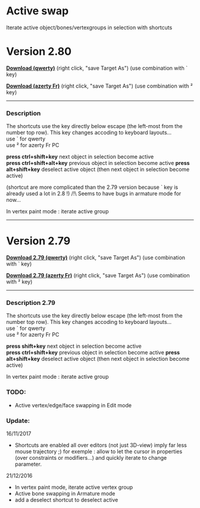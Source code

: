 # Active swap

Iterate active object/bones/vertexgroups in selection with shortcuts
<!--may behave unexpectedly in armature edit/pose mode -->

# Version 2.80

[**Download (qwerty)**](https://raw.githubusercontent.com/Pullusb/SB_ActiveSwap/master/SB_Active_swap.py) (right click, "save Target As")
(use combination with \` key)

[**Download (azerty Fr)**](https://raw.githubusercontent.com/Pullusb/SB_ActiveSwap/master/SB_Active_swap_azerty_Fr_PC.py) (right click, "save Target As")
(use combination with ² key)  

---

### Description

The shortcuts use the key directly below escape (the left-most from the number top row). This key changes accoding to keyboard layouts...  
use \` for qwerty  
use ² for azerty Fr PC  


**press ctrl+shift+key**  next object in selection become active  
**press ctrl+shift+alt+key**  previous object in selection become active
**press alt+shift+key**  deselect active object (then next object in selection become active)

(shortcut are more complicated than the 2.79 version because \` key is already used a lot in 2.8 !)
/!\ Seems to have bugs in armature mode for now...

In vertex paint mode : iterate active group

---

# Version 2.79

[**Download 2.79 (qwerty)**](https://raw.githubusercontent.com/Pullusb/SB_ActiveSwap/master/SB_Active_swap_279.py) (right click, "save Target As")
(use combination with \` key)

[**Download 2.79 (azerty Fr)**](https://raw.githubusercontent.com/Pullusb/SB_ActiveSwap/master/SB_Active_swap_azerty_Fr_PC_279.py) (right click, "save Target As")
(use combination with ² key)  

---

### Description 2.79

The shortcuts use the key directly below escape (the left-most from the number top row). This key changes accoding to keyboard layouts...  
use \` for qwerty  
use ² for azerty Fr PC  
  
**press shift+key**  next object in selection become active  
**press ctrl+shift+key**  previous object in selection become active
**press alt+shift+key**  deselect active object (then next object in selection become active)

In vertex paint mode : iterate active group  
  
<!--Note for french:
Shortcut are for qwerty layout (since the '\`' key is easily accessible to the left hand with modifier pressed)
You must change it in source code if you are on azerty.
Someday I'll post a version with valid shortcut for french keyboard too... But what key to take ?! -->


### TODO:
- Active vertex/edge/face swapping in Edit mode

### Update:

16/11/2017
- Shortcuts are enabled all over editors (not just 3D-view) imply far less mouse trajectory ;)
for exemple : allow to let the cursor in properties (over constraints or modifiers...) and quickly iterate to change parameter.

21/12/2016

- In vertex paint mode, iterate active vertex group
- Active bone swapping in Armature mode
- add a deselect shortcut to deselect active
